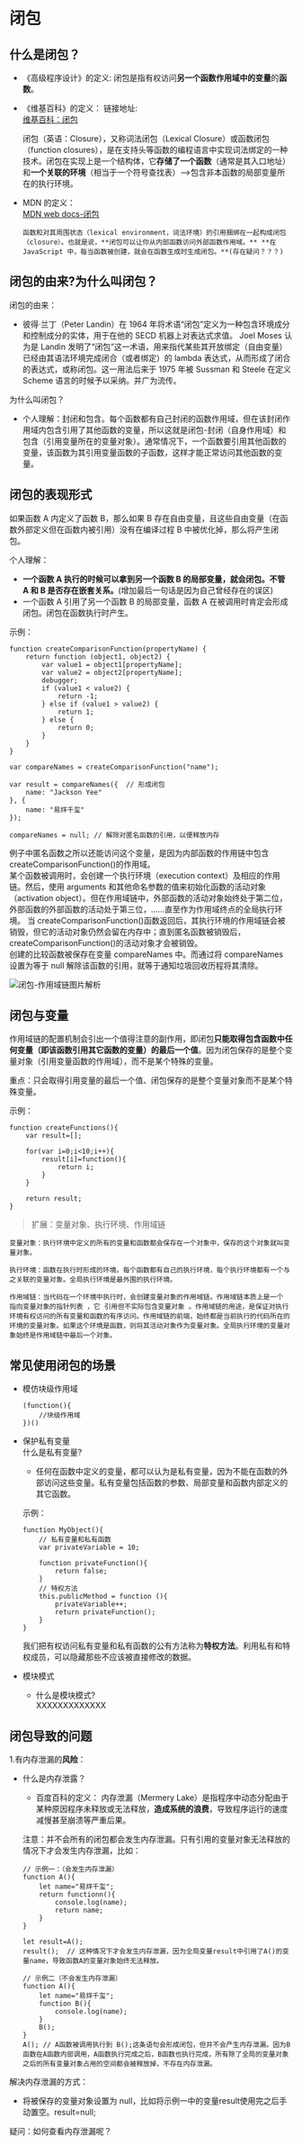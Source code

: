 # 闭包

## 什么是闭包？

- 《高级程序设计》的定义:
  闭包是指有权访问**另一个函数作用域中的变量**的**函数**。

- 《维基百科》的定义：
  链接地址:  
   [维基百科：闭包](<https://zh.wikipedia.org/wiki/%E9%97%AD%E5%8C%85_(%E8%AE%A1%E7%AE%97%E6%9C%BA%E7%A7%91%E5%AD%A6)>)

  闭包（英语：Closure），又称词法闭包（Lexical Closure）或函数闭包（function closures），是在支持头等函数的编程语言中实现词法绑定的一种技术。闭包在实现上是一个结构体，它**存储了一个函数**（通常是其入口地址）和**一个关联的环境**（相当于一个符号查找表）-->包含非本函数的局部变量所在的执行环境。

- MDN 的定义：  
  [MDN web docs-闭包](https://developer.mozilla.org/zh-CN/docs/Web/JavaScript/Closures)

      函数和对其周围状态（lexical environment，词法环境）的引用捆绑在一起构成闭包（closure）。也就是说，**闭包可以让你从内部函数访问外部函数作用域。** **在 JavaScript 中，每当函数被创建，就会在函数生成时生成闭包。**(存在疑问？？？)

## 闭包的由来?为什么叫闭包？

闭包的由来：

- 彼得·兰丁（Peter Landin）在 1964 年将术语“闭包”定义为一种包含环境成分和控制成分的实体，用于在他的 SECD 机器上对表达式求值。 Joel Moses 认为是 Landin 发明了“闭包”这一术语，用来指代某些其开放绑定（自由变量）已经由其语法环境完成闭合（或者绑定）的 lambda 表达式，从而形成了闭合的表达式，或称闭包。这一用法后来于 1975 年被 Sussman 和 Steele 在定义 Scheme 语言的时候予以采纳。并广为流传。


为什么叫闭包？
- 个人理解：封闭和包含。每个函数都有自己封闭的函数作用域，但在该封闭作用域内包含引用了其他函数的变量，所以这就是闭包-封闭（自身作用域）和包含（引用变量所在的变量对象）。通常情况下，一个函数要引用其他函数的变量，该函数为其引用变量函数的子函数，这样才能正常访问其他函数的变量。

## 闭包的表现形式

如果函数 A 内定义了函数 B，那么如果 B 存在自由变量，且这些自由变量（在函数外部定义但在函数内被引用）没有在编译过程 B 中被优化掉，那么将产生闭包。
  
  
个人理解：

- **一个函数 A 执行的时候可以拿到另一个函数 B 的局部变量，就会闭包。不管 A 和 B 是否存在嵌套关系。**(增加最后一句话是因为自己曾经存在的误区)
- 一个函数 A 引用了另一个函数 B 的局部变量，函数 A 在被调用时肯定会形成闭包。闭包在函数执行时产生。

示例：

```
function createComparisonFunction(propertyName) {
    return function (object1, object2) {
        var value1 = object1[propertyName];
        var value2 = object2[propertyName];
        debugger;
        if (value1 < value2) {
            return -1;
        } else if (value1 > value2) {
            return 1;
        } else {
            return 0;
        }
    }
}

var compareNames = createComparisonFunction("name");

var result = compareNames({  // 形成闭包
    name: "Jackson Yee"
}, {
    name: "易烊千玺"
});

compareNames = null; // 解除对匿名函数的引用，以便释放内存
```

例子中匿名函数之所以还能访问这个变量，是因为内部函数的作用链中包含 createComparisonFunction()的作用域。  
某个函数被调用时，会创建一个执行环境（execution context）及相应的作用链。然后，使用 arguments 和其他命名参数的值来初始化函数的活动对象（activation object）。但在作用域链中，外部函数的活动对象始终处于第二位，外部函数的外部函数的活动处于第三位，......直至作为作用域终点的全局执行环境。
当 createComparisonFunction()函数返回后，其执行环境的作用域链会被销毁，但它的活动对象仍然会留在内存中；直到匿名函数被销毁后，createComparisonFunction()的活动对象才会被销毁。  
创建的比较函数被保存在变量 compareNames 中。而通过将 compareNames 设置为等于 null 解除该函数的引用，就等于通知垃圾回收历程将其清除。


![闭包-作用域链图片解析](https://github.com/guitar99776/JSCore/blob/develop/images/closure-sopce-chain.jpg)

## 闭包与变量

作用域链的配置机制会引出一个值得注意的副作用，即闭包**只能取得包含函数中任何变量（即该函数引用其它函数的变量）的最后一个值**。因为闭包保存的是整个变量对象（引用变量函数的作用域），而不是某个特殊的变量。

重点：只会取得引用变量的最后一个值、闭包保存的是整个变量对象而不是某个特殊变量。

示例：

```
function createFunctions(){
    var result=[];

    for(var i=0;i<10;i++){
        result[i]=function(){
            return i;
        }
    }

    return result;
}
```

> 扩展：变量对象、执行环境、作用域链

    变量对象：执行环境中定义的所有的变量和函数都会保存在一个对象中，保存的这个对象就叫变量对象。

    执行环境：函数在执行时形成的环境。每个函数都有自己的执行环境，每个执行环境都有一个与之关联的变量对象。全局执行环境是最外围的执行环境。

    作用域链：当代码在一个环境中执行时，会创建变量对象的作用域链。作用域链本质上是一个 指向变量对象的指针列表 ，它 引用但不实际包含变量对象 。作用域链的用途，是保证对执行环境有权访问的所有变量和函数的有序访问。作用域链的前端，始终都是当前执行的代码所在的环境的变量对象。如果这个环境是函数，则将其活动对象作为变量对象。全局执行环境的变量对象始终是作用域链中最后一个对象。

## 常见使用闭包的场景

- 模仿块级作用域
  ```
  (function(){
      //块级作用域
  })()
  ```
- 保护私有变量  
  什么是私有变量?

  - 任何在函数中定义的变量，都可以认为是私有变量，因为不能在函数的外部访问这些变量。私有变量包括函数的参数、局部变量和函数内部定义的其它函数。

  示例：

  ```
  function MyObject(){
      // 私有变量和私有函数
      var privateVariable = 10;

      function privateFunction(){
          return false;
      }
      // 特权方法
      this.publicMethod = function (){
          privateVariable++;
          return privateFunction();
      }
  }
  ```

  我们把有权访问私有变量和私有函数的公有方法称为**特权方法**。利用私有和特权成员，可以隐藏那些不应该被直接修改的数据。

- 模块模式
  - 什么是模块模式?  
    XXXXXXXXXXXXX

## 闭包导致的问题

1.有内存泄漏的**风险**：

- 什么是内存泄露？

  - 百度百科的定义：
    内存泄漏（Mermery Lake）是指程序中动态分配由于某种原因程序未释放或无法释放，**造成系统的浪费**，导致程序运行的速度减慢甚至崩溃等严重后果。

  注意：并不会所有的闭包都会发生内存泄漏。只有引用的变量对象无法释放的情况下才会发生内存泄漏，比如：  
  ```
  // 示例一：（会发生内存泄漏）
  function A(){
      let name="易烊千玺";
      return functionn(){
          console.log(name);
          return name;
      }
  }

  let result=A();
  result();  // 这种情况下才会发生内存泄漏，因为全局变量result中引用了A()的变量name，导致函数A的变量对象始终无法释放。
  ```

  ```
  // 示例二（不会发生内存泄漏）
  function A(){
      let name="易烊千玺";
      function B(){
          console.log(name);
      }
      B();
  }
  A(); // A函数被调用执行到 B();这条语句会形成闭包，但并不会产生内存泄漏。因为B函数在A函数内部调用，A函数执行完成之后，B函数也执行完成，所有除了全局的变量对象之后的所有变量对象占用的空间都会被释放掉，不存在内存泄漏。
  ```

解决内存泄漏的方式：  
 - 将被保存的变量对象设置为 null，比如将示例一中的变量result使用完之后手动置空。result=null;

疑问：如何查看内存泄漏呢？
